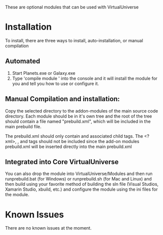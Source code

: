 These are optional modules that can be used with VirtualUniverse

# Installation

To install, there are three ways to install, auto-installation, or manual compilation

## Automated
1. Start Planets.exe or Galaxy.exe
2. Type 'compile module <path to the build.am of the module that you want>' into the console and it will install the module for you and tell you how to use or configure it.

## Manual Compilation and installation:
Copy the selected directory to the addon-modules of the main source code directory.
Each module should be in it's own tree and the root of the tree should contain a file named "prebuild.xml", which will be included in the main prebuild file.

The prebuild.xml should only contain <Project> and associated child tags. 
The <?xml>, <Prebuild>, <Solution> and <Configuration> tags should not be included since the add-on modules prebuild.xml will be inserted directly into the main prebuild.xml

## Integrated into Core VirtualUniverse
You can also drop the module into VirtualUniverse/Modules and then run runprebuild.bat (for Windows) or runprebuild.sh (for Mac and Linux) and then build using your favorite
method of building the sln file (Visual Studios, Xamarin Studio, xbuild, etc.) and configure the module using the ini files for the module.

# Known Issues
There are no known issues at the moment.
